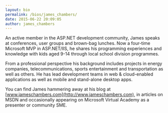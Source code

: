 ```yaml
---
layout: bio
permalink: /bios/james_chambers/
date: 2015-06-22 20:09:05
author: james_chambers
---
```


An active member in the ASP.NET development community, James speaks at conferences, user groups and brown-bag lunches. Now a four-time Microsoft MVP in ASP.NET/IIS, he shares his programming experiences and knowledge with kids aged 9-14 through local school division programmes. 

From a professional perspective his background includes projects in  energy companies, telecommunications, sports entertainment and transportation as well as others. He has lead development teams in web & cloud-enabled applications as well as mobile and stand-alone desktop apps. 

You can find James hammering away at his blog at [www.jameschambers.com](http://www.jameschambers.com), in articles on MSDN and occasionally appearing on Microsoft Virtual Academy as a presenter or community SME.